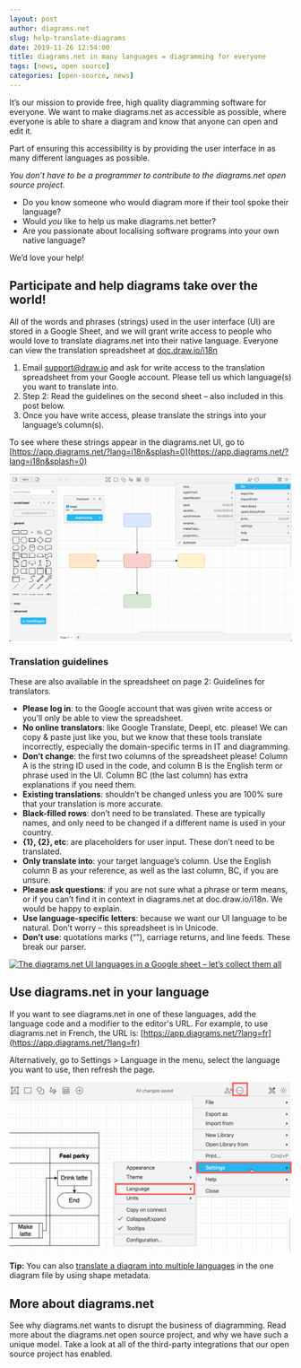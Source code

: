 ```yaml
---
layout: post
author: diagrams.net
slug: help-translate-diagrams
date: 2019-11-26 12:54:00
title: diagrams.net in many languages = diagramming for everyone
tags: [news, open source]
categories: [open-source, news]
---
```

It’s our mission to provide free, high quality diagramming software for everyone. We want to make diagrams.net as accessible as possible, where everyone is able to share a diagram and know that anyone can open and edit it.

Part of ensuring this accessibility is by providing the user interface in as many different languages as possible.

_You don’t have to be a programmer to contribute to the diagrams.net open source project._

* Do you know someone who would diagram more if their tool spoke their language?
* Would _you_ like to help us make diagrams.net better?
* Are you passionate about localising software programs into your own native language?

We’d love your help!

## Participate and help diagrams take over the world!

All of the words and phrases (strings) used in the user interface (UI) are stored in a Google Sheet, and we will grant write access to people who would love to translate diagrams.net into their native language. Everyone can view the translation spreadsheet at [doc.draw.io/i18n](http://doc.draw.io/i18n)

   1. Email support@draw.io and ask for write access to the translation spreadsheet from your Google account. Please tell us which language(s) you want to translate into.
   2. Step 2: Read the guidelines on the second sheet – also included in this post below.
   3. Once you have write access, please translate the strings into your language’s column(s).

To see where these strings appear in the diagrams.net UI, go to [https://app.diagrams.net/?lang=i18n&splash=0](https://app.diagrams.net/?lang=i18n&splash=0)

<img src="/assets/img/blog/ui-string-reference.png" style="max-width:100%;height:auto;" alt="See where the strings appear in context in the diagrams.net interface to help you translate">

### Translation guidelines

These are also available in the spreadsheet on page 2: Guidelines for translators.

* **Please log in**: to the Google account that was given write access or you’ll only be able to view the spreadsheet.
* **No online translators**: like Google Translate, Deepl, etc. please! We can copy & paste just like you, but we know that these tools translate incorrectly, especially the domain-specific terms in IT and diagramming.
* **Don’t change**: the first two columns of the spreadsheet please! Column A is the string ID used in the code, and column B is the English term or phrase used in the UI. Column BC (the last column) has extra explanations if you need them.
* **Existing translations**: shouldn’t be changed unless you are 100% sure that your translation is more accurate.
* **Black-filled rows**: don’t need to be translated. These are typically names, and only need to be changed if a different name is used in your country.
* **{1}, {2}, etc**: are placeholders for user input. These don’t need to be translated.
* **Only translate into**: your target language’s column. Use the English column B as your reference, as well as the last column, BC, if you are unsure.
* **Please ask questions**: if you are not sure what a phrase or term means, or if you can’t find it in context in diagrams.net at doc.draw.io/i18n. We would be happy to explain.
* **Use language-specific letters**: because we want our UI language to be natural. Don’t worry – this spreadsheet is in Unicode.
* **Don’t use**: quotations marks (“”), carriage returns, and line feeds. These break our parser.

<a href="http://doc.draw.io/i18n"><img src="/assets/img/blog/translations-google-sheet.png" style="max-width:100%;height:auto;" alt="The diagrams.net UI languages in a Google sheet – let’s collect them all"></a>

## Use diagrams.net in your language

If you want to see diagrams.net in one of these languages, add the language code and a modifier to the editor's URL. For example, to use diagrams.net in French, the URL is: [https://app.diagrams.net/?lang=fr](https://app.diagrams.net/?lang=fr)

Alternatively, go to Settings > Language in the menu, select the language you want to use, then refresh the page.

<img src="/assets/img/blog/interface-language.png" style="max-width:100%;height:auto;" alt="Select Settings > Language and choose the language you want to use in the diagrams.net menu">

**Tip:** You can also [translate a diagram into multiple languages](/blog/translate-diagrams.html) in the one diagram file by using shape metadata. 

## More about diagrams.net

See why diagrams.net wants to disrupt the business of diagramming.
Read more about the diagrams.net open source project, and why we have such a unique model.
Take a look at all of the third-party integrations that our open source project has enabled.
